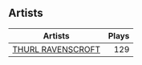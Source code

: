 ## Artists
Artists | Plays 
----- | -----: 
[THURL RAVENSCROFT](/artists/thurl-ravenscroft-89607) | 129

